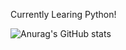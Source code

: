 Currently Learing Python!


![Anurag's GitHub stats](https://github-readme-stats.vercel.app/api?username=JetyYeti&show_icons=true&theme=dracula)



<!---
JetyYeti/JetyYeti is a ✨ special ✨ repository because its `README.md` (this file) appears on your GitHub profile.
You can click the Preview link to take a look at your changes.
--->
